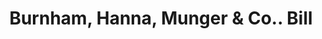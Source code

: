---
doi: 10.7916/D8TX4SKF
date_other: '1890'
date_other_textual: 1890-1899
form: printed ephemera
genre:
- Invoices
name:
- Burnham, Hanna, Munger & Co.
object_in_context_url: https://biggert.cul.columbia.edu/items/view/ave_biggert_01880
subject_hierarchical_geographic:
- Kansas City, Missouri, United States
- Detroit, Michigan, United States
subject_name:
- Burnham, Hanna, Munger & Co.
title: Burnham, Hanna, Munger & Co.. Bill
sort_title: Burnham, Hanna, Munger & Co.. Bill
call_number: ave_biggert_01880
coordinates:
- 39.099722222222226,-94.57833333333333
- 42.331388888888895,-83.04583333333333
pid: ave_biggert_01880
identifiers: ave_biggert_01880
permalink: /biggert/ave_biggert_01880/
layout: iiif-image-page
---